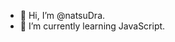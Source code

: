 - 👋 Hi, I’m @natsuDra.
- 🌱 I’m currently learning JavaScript.

<!---
natsuDra/natsuDra is a ✨ special ✨ repository because its `README.md` (this file) appears on your GitHub profile.
You can click the Preview link to take a look at your changes.
--->
